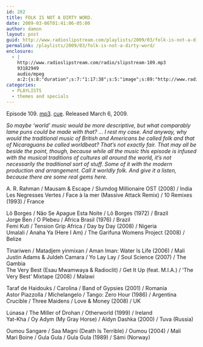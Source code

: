 ```yaml
---
id: 202
title: FOLK IS NOT A DIRTY WORD.
date: 2009-03-06T01:41:06-05:00
author: damon
layout: post
guid: http://www.radioslipstream.com/playlists/2009/03/folk-is-not-a-dirty-word/
permalink: /playlists/2009/03/folk-is-not-a-dirty-word/
enclosure:
  - |
    http://www.radioslipstream.com/radio/slipstream-109.mp3
    93182949
    audio/mpeg
    a:2:{s:8:"duration";s:7:"1:17:38";s:5:"image";s:89:"http://www.radioslipstream.com/wp/wp-content/plugins/podpress//images/vpreview_center.png";}
categories:
  - PLAYLISTS
  - themes and specials
---
```

Episode 109. [mp3](/radio/slipstream-109.mp3). [cue](/radio/slipstream-109.cue). Released March 6, 2009.

_So maybe &#8216;world’ music would be more descriptive, but what comparably lame puns could be made with that? &#8230; I rest my case. And anyway, why would the traditional music of British and Americans be called folk and that of Nicaraguans be called worldbeat? That’s not exactly fair. That may all be beside the point, though, because while all the music this episode is infused with the musical traditions of cultures all around the world, it’s not necessarily the traditional sort of stuff. Some of it with the modern production and arrangement. Call it worldly folk. And give it a listen, because there are some real gems here._

A. R. Rahman / Mausam & Escape / Slumdog Millionaire OST (2008) / India  
Les Negresses Vertes / Face à la mer (Massive Attack Remix) / 10 Remixes (1993) / France 

Lô Borges / Não Se Apague Esta Noite / Lô Borges (1972) / Brazil  
Jorge Ben / O Plebeu / África Brasil (1976) / Brazil  
Femi Kuti / Tension Grip Africa / Day by Day (2008) / Nigeria  
Umalali / Anaha Ya (Here I Am) / The Garifuna Womens Project (2008) / Belize 

Tinariwen / Matadjem yinmixan / Aman Iman: Water Is Life (2006) / Mali  
Justin Adams & Juldeh Camara / Yo Lay Lay / Soul Science (2007) / The Gambia  
The Very Best (Esau Mwamwaya & Radioclit) / Get It Up (feat. M.I.A.) / &#8216;The Very Best’ Mixtape (2008) / Malawi 

Taraf de Haidouks / Carolina / Band of Gypsies (2001) / Romania  
Astor Piazzolla / Michelangelo / Tango: Zero Hour (1986) / Argentina  
Crucible / Three Maidens / Love & Money (2008) / UK 

Lúnasa / The Miller of Drohan / Otherworld (1999) / Ireland  
Yat-Kha / Oy Adym (My Gray Horse) / Aldyn Dashka (2000) / Tuva (Russia) 

Oumou Sangare / Saa Magni (Death Is Terrible) / Oumou (2004) / Mali  
Mari Boine / Gula Gula / Gula Gula (1989) / Sámi (Norway)